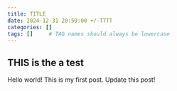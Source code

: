```yaml
---
title: TITLE
date: 2024-12-31 20:50:00 +/-TTTT
categories: []
tags: []     # TAG names should always be lowercase
---
```


## THIS is the a test

Hello world! This is my first post.
Update this post!
